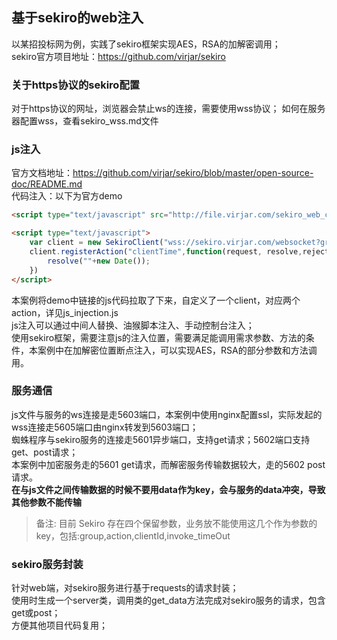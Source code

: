 ## 基于sekiro的web注入
以某招投标网为例，实践了sekiro框架实现AES，RSA的加解密调用；   
sekiro官方项目地址：https://github.com/virjar/sekiro   
### 关于https协议的sekiro配置
对于https协议的网址，浏览器会禁止ws的连接，需要使用wss协议；
如何在服务器配置wss，查看sekiro_wss.md文件
### js注入
官方文档地址：https://github.com/virjar/sekiro/blob/master/open-source-doc/README.md   
代码注入：以下为官方demo   
```html
<script type="text/javascript" src="http://file.virjar.com/sekiro_web_client.js?_=123"></script>

<script type="text/javascript">
    var client = new SekiroClient("wss://sekiro.virjar.com/websocket?group=ws-group&clientId=testClient");
    client.registerAction("clientTime",function(request, resolve,reject ){
        resolve(""+new Date());
    })
</script>
```  
本案例将demo中链接的js代码拉取了下来，自定义了一个client，对应两个action，详见js_injection.js     
js注入可以通过中间人替换、油猴脚本注入、手动控制台注入；   
使用sekiro框架，需要注意js的注入位置，需要满足能调用需求参数、方法的条件，本案例中在加解密位置断点注入，可以实现AES，RSA的部分参数和方法调用。   
### 服务通信
js文件与服务的ws连接是走5603端口，本案例中使用nginx配置ssl，实际发起的wss连接走5605端口由nginx转发到5603端口；   
蜘蛛程序与sekiro服务的连接走5601异步端口，支持get请求；5602端口支持get、post请求；   
本案例中加密服务走的5601 get请求，而解密服务传输数据较大，走的5602 post请求。   
**在与js文件之间传输数据的时候不要用data作为key，会与服务的data冲突，导致其他参数不能传输**
> 备注: 目前 Sekiro 存在四个保留参数，业务放不能使用这几个作为参数的 key，包括:group,action,clientId,invoke_timeOut
### sekiro服务封装
针对web端，对sekiro服务进行基于requests的请求封装；   
使用时生成一个server类，调用类的get_data方法完成对sekiro服务的请求，包含get或post；   
方便其他项目代码复用；

